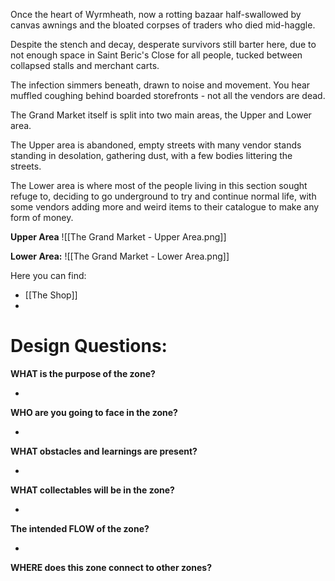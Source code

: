 
Once the heart of Wyrmheath, now a rotting bazaar half-swallowed by canvas awnings and the bloated corpses of traders who died mid-haggle.

Despite the stench and decay, desperate survivors still barter here, due to not enough space in Saint Beric's Close for all people, tucked between collapsed stalls and merchant carts.

The infection simmers beneath, drawn to noise and movement. You hear muffled coughing behind boarded storefronts - not all the vendors are dead.


The Grand Market itself is split into two main areas, the Upper and Lower area.

The Upper area is abandoned, empty streets with many vendor stands standing in desolation, gathering dust, with a few bodies littering the streets.

The Lower area is where most of the people living in this section sought refuge to, deciding to go underground to try and continue normal life, with some vendors adding more and weird items to their catalogue to make any form of money.


**Upper Area**
![[The Grand Market - Upper Area.png]]



**Lower Area:**
![[The Grand Market - Lower Area.png]]


Here you can find:

- [[The Shop]]
- 



# Design Questions:

**WHAT is the purpose of the zone?**

- 


**WHO are you going to face in the zone?**

- 


**WHAT obstacles and learnings are present?**

- 


**WHAT collectables will be in the zone?**

- 


**The intended FLOW of the zone?**

- 


**WHERE does this zone connect to other zones?**
